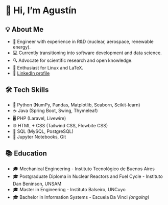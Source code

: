 # 👋 Hi, I’m Agustín

## 💡 About Me

- 🔭 Engineer with experience in R&D (nuclear, aerospace, renewable energy).
- 💻 Currently transitioning into software development and data science.
- 🔍 Advocate for scientific research and open knowledge.
- 🐧 Enthusiast for Linux and LaTeX.
- 🔗 [LinkedIn profile](https://www.linkedin.com/in/agustin-bf/)

## 🛠️ Tech Skills

- 🐍 Python (NumPy, Pandas, Matplotlib, Seaborn, Scikit-learn)
- ☕ Java (Spring Boot, Swing, Thymeleaf)
- 🖥️ PHP (Laravel, Livewire)
- 🌐 HTML + CSS (Tailwind CSS, Flowbite CSS)
- 🐘 SQL (MySQL, PostgreSQL)
- 📓 Jupyter Notebooks, Git

## 📚 Education

- 🎓 Mechanical Engineering - Instituto Tecnológico de Buenos Aires
- 🎓 Postgraduate Diploma in Nuclear Reactors and Fuel Cycle - Instituto Dan Beninson, UNSAM
- 🎓 Master in Engineering - Instituto Balseiro, UNCuyo
- 🎓 Bachelor in Information Systems - Escuela Da Vinci *(ongoing)*
